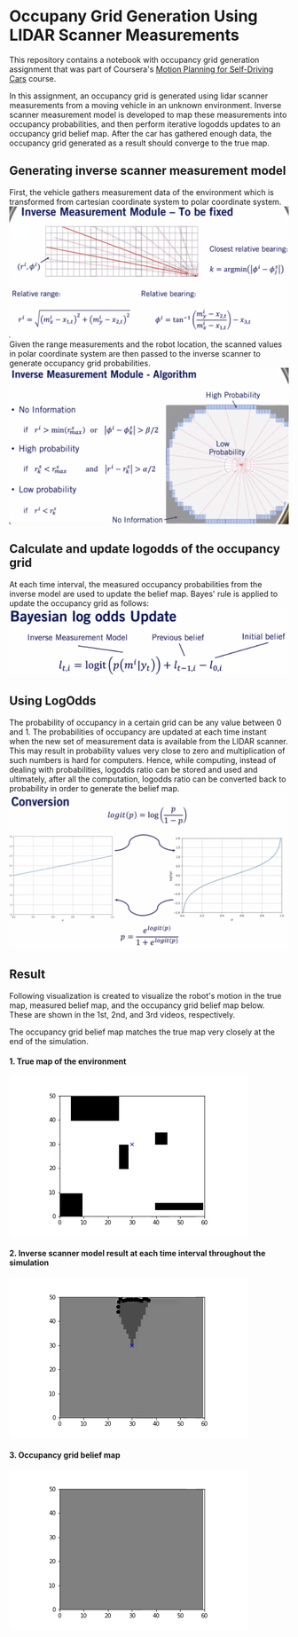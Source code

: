 # Occupany Grid Generation Using LIDAR Scanner Measurements

This repository contains a notebook with occupancy grid generation assignment that was part of Coursera's [Motion Planning for Self-Driving Cars](https://www.coursera.org/learn/motion-planning-self-driving-cars/home/welcome) course.

In this assignment, an occupancy grid is generated using lidar scanner measurements from a moving vehicle in an unknown environment. Inverse scanner measurement model is developed to map these measurements into occupancy probabilities, and then perform iterative logodds updates to an occupancy grid belief map. After the car has gathered enough data, the occupancy grid generated as a result should converge to the true map.

## Generating inverse scanner measurement model
First, the vehicle gathers measurement data of the environment which is transformed from cartesian coordinate system to polar coordinate system.
![cartesian_to_polar](img/cartesian_to_polar.png)
Given the range measurements and the robot location, the scanned values in polar coordinate system are then passed to the inverse scanner to generate occupancy grid probabilities.
![inverse_scanner_model](img/inverse_measurement_model.png)

## Calculate and update logodds of the occupancy grid
At each time interval, the measured occupancy probabilities from the inverse model are used to update the belief map. Bayes' rule is applied to update the occupancy grid as follows:
![logodds_update](img/logodd_update.png)

## Using LogOdds
The probability of occupancy in a certain grid can be any value between 0 and 1. The probabilities of occupancy are updated at each time instant when the new set of measurement data is available from the LIDAR scanner. This may result in probability values very close to zero and multiplication of such numbers is hard for computers. Hence, while computing, instead of dealing with probabilities, logodds ratio can be stored and used and ultimately, after all the computation, logodds ratio can be converted back to probability in order to generate the belief map.
![logodds_conversion](img/logodds_conversion.png)

## Result
Following visualization is created to visualize the robot's motion in the true map, measured belief map, and the occupancy grid belief map below. These are shown in the 1st, 2nd, and 3rd videos, respectively.

The occupancy grid belief map matches the true map very closely at the end of the simulation.

#### 1. True map of the environment
![True map of environment](img/true_map.gif)

#### 2. Inverse scanner model result at each time interval throughout the simulation
![inverse_scanner_model_result](img/inverse_scanner_model_result.gif)

#### 3. Occupancy grid belief map
![Occupancy grid belief map](img/occupancy_grid_belief.gif)






